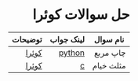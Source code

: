 <div dir="rtl" markdown="1">

# حل سوالات کوئرا


        
 |نام سوال|لینک جواب|توضیحات
|-|-|-|
چاپ مربع|[python]((/Solutions/591.py)) |[کوئرا](https://quera.org/problemset/591/)
مثلث خیام|[c](/Solutions/595.c) |[کوئرا](https://quera.org/problemset/595/) |
</div>

